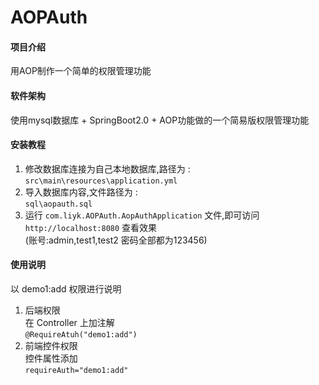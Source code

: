 # AOPAuth

#### 项目介绍
用AOP制作一个简单的权限管理功能

#### 软件架构
使用mysql数据库 + SpringBoot2.0 + AOP功能做的一个简易版权限管理功能


#### 安装教程

1. 修改数据库连接为自己本地数据库,路径为 :  
`src\main\resources\application.yml`
2. 导入数据库内容,文件路径为 :   
`sql\aopauth.sql`
3. 运行 `com.liyk.AOPAuth.AopAuthApplication` 文件,即可访问  
`http://localhost:8080` 查看效果  
(账号:admin,test1,test2  密码全部都为123456)

#### 使用说明
 以 demo1:add 权限进行说明  
1. 后端权限  
在 Controller 上加注解  
`@RequireAtuh("demo1:add")`  
2. 前端控件权限  
控件属性添加  
`requireAuth="demo1:add" `   
